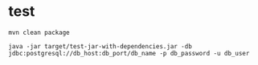 # test

`mvn clean package`

`java -jar target/test-jar-with-dependencies.jar -db jdbc:postgresql://db_host:db_port/db_name -p db_password -u db_user`